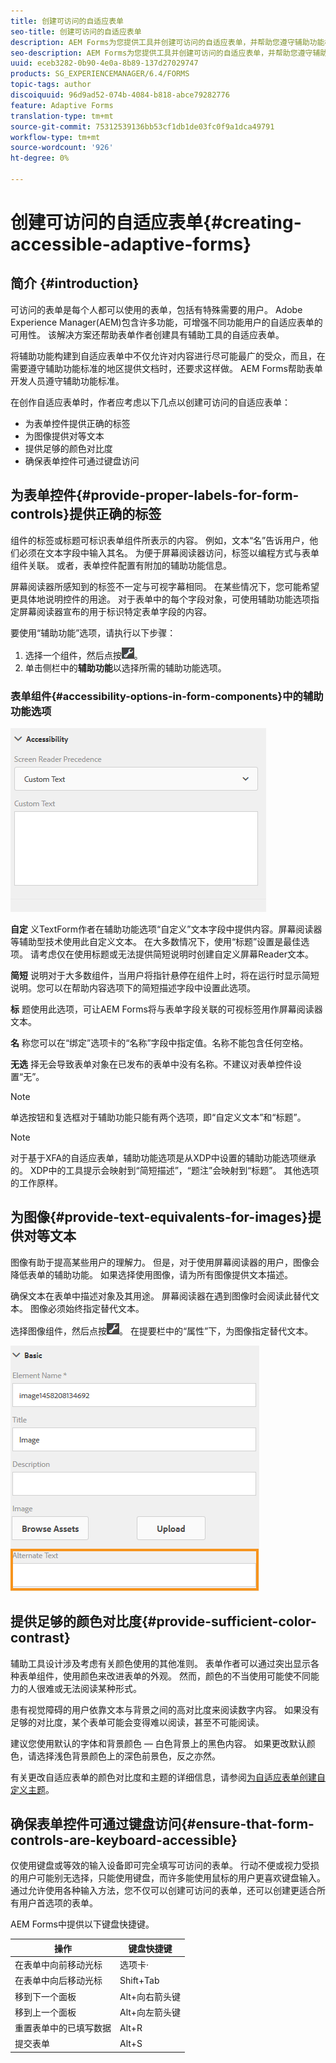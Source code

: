 ```yaml
---
title: 创建可访问的自适应表单
seo-title: 创建可访问的自适应表单
description: AEM Forms为您提供工具并创建可访问的自适应表单，并帮助您遵守辅助功能标准。
seo-description: AEM Forms为您提供工具并创建可访问的自适应表单，并帮助您遵守辅助功能标准。
uuid: eceb3282-0b90-4e0a-8b89-137d27029747
products: SG_EXPERIENCEMANAGER/6.4/FORMS
topic-tags: author
discoiquuid: 96d9ad52-074b-4084-b818-abce79282776
feature: Adaptive Forms
translation-type: tm+mt
source-git-commit: 75312539136bb53cf1db1de03fc0f9a1dca49791
workflow-type: tm+mt
source-wordcount: '926'
ht-degree: 0%

---
```



# 创建可访问的自适应表单{#creating-accessible-adaptive-forms}

## 简介 {#introduction}

可访问的表单是每个人都可以使用的表单，包括有特殊需要的用户。 Adobe Experience Manager(AEM)包含许多功能，可增强不同功能用户的自适应表单的可用性。 该解决方案还帮助表单作者创建具有辅助工具的自适应表单。

将辅助功能构建到自适应表单中不仅允许对内容进行尽可能最广的受众，而且，在需要遵守辅助功能标准的地区提供文档时，还要求这样做。 AEM Forms帮助表单开发人员遵守辅助功能标准。

在创作自适应表单时，作者应考虑以下几点以创建可访问的自适应表单：

* 为表单控件提供正确的标签
* 为图像提供对等文本
* 提供足够的颜色对比度
* 确保表单控件可通过键盘访问

## 为表单控件{#provide-proper-labels-for-form-controls}提供正确的标签

组件的标签或标题可标识表单组件所表示的内容。 例如，文本“名”告诉用户，他们必须在文本字段中输入其名。 为便于屏幕阅读器访问，标签以编程方式与表单组件关联。 或者，表单控件配置有附加的辅助功能信息。

屏幕阅读器所感知到的标签不一定与可视字幕相同。 在某些情况下，您可能希望更具体地说明控件的用途。 对于表单中的每个字段对象，可使用辅助功能选项指定屏幕阅读器宣布的用于标识特定表单字段的内容。

要使用“辅助功能”选项，请执行以下步骤：

1. 选择一个组件，然后点按![cmppr](assets/cmppr.png)。
1. 单击侧栏中的&#x200B;**辅助功能**&#x200B;以选择所需的辅助功能选项。

### 表单组件{#accessibility-options-in-form-components}中的辅助功能选项

![表单组件中的辅助功能选项](assets/accessibility-options.png)

**自定** 义TextForm作者在辅助功能选项“自定义”文本字段中提供内容。屏幕阅读器等辅助型技术使用此自定义文本。 在大多数情况下，使用“标题”设置是最佳选项。 请考虑仅在使用标题或无法提供简短说明时创建自定义屏幕Reader文本。

**简短** 说明对于大多数组件，当用户将指针悬停在组件上时，将在运行时显示简短说明。您可以在帮助内容选项下的简短描述字段中设置此选项。

**标** 题使用此选项，可让AEM Forms将与表单字段关联的可视标签用作屏幕阅读器文本。

**名** 称您可以在“绑定”选项卡的“名称”字段中指定值。名称不能包含任何空格。

**无选** 择无会导致表单对象在已发布的表单中没有名称。不建议对表单控件设置“无”。

>[!NOTE]
>
>单选按钮和复选框对于辅助功能只能有两个选项，即“自定义文本”和“标题”。

>[!NOTE]
>
>对于基于XFA的自适应表单，辅助功能选项是从XDP中设置的辅助功能选项继承的。 XDP中的工具提示会映射到“简短描述”，“题注”会映射到“标题”。 其他选项的工作原样。

## 为图像{#provide-text-equivalents-for-images}提供对等文本

图像有助于提高某些用户的理解力。 但是，对于使用屏幕阅读器的用户，图像会降低表单的辅助功能。 如果选择使用图像，请为所有图像提供文本描述。

确保文本在表单中描述对象及其用途。 屏幕阅读器在遇到图像时会阅读此替代文本。 图像必须始终指定替代文本。

选择图像组件，然后点按![cmppr](assets/cmppr.png)。 在提要栏中的“属性”下，为图像指定替代文本。

![图像的替代文本](assets/image-properties.png)

## 提供足够的颜色对比度{#provide-sufficient-color-contrast}

辅助工具设计涉及考虑有关颜色使用的其他准则。 表单作者可以通过突出显示各种表单组件，使用颜色来改进表单的外观。 然而，颜色的不当使用可能使不同能力的人很难或无法阅读某种形式。

患有视觉障碍的用户依靠文本与背景之间的高对比度来阅读数字内容。 如果没有足够的对比度，某个表单可能会变得难以阅读，甚至不可能阅读。

建议您使用默认的字体和背景颜色 — 白色背景上的黑色内容。 如果更改默认颜色，请选择浅色背景颜色上的深色前景色，反之亦然。

有关更改自适应表单的颜色对比度和主题的详细信息，请参阅[为自适应表单创建自定义主题](/help/forms/using/creating-custom-adaptive-form-themes.md)。

## 确保表单控件可通过键盘访问{#ensure-that-form-controls-are-keyboard-accessible}

仅使用键盘或等效的输入设备即可完全填写可访问的表单。 行动不便或视力受损的用户可能别无选择，只能使用键盘，而许多能使用鼠标的用户更喜欢键盘输入。 通过允许使用各种输入方法，您不仅可以创建可访问的表单，还可以创建更适合所有用户首选项的表单。

AEM Forms中提供以下键盘快捷键。

| 操作 | 键盘快捷键 |
|---|---|
| 在表单中向前移动光标 | 选项卡· |
| 在表单中向后移动光标 | Shift+Tab |
| 移到下一个面板 | Alt+向右箭头键 |
| 移到上一个面板 | Alt+向左箭头键 |
| 重置表单中的已填写数据 | Alt+R |
| 提交表单 | Alt+S | configuring-watched-folder-endpoints.md |